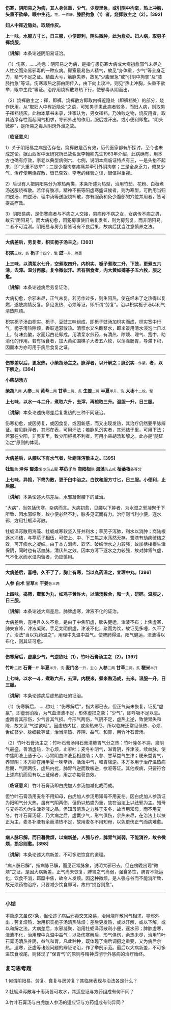 **伤寒，阴阳易之为病，其人身体重，少气，少腹里急，或引阴中拘挛，热上冲胸，头重不欲举，眼中生花，**<small>花，一作眵。</small>**膝胫拘急（1）者，烧挥散主之（2）。[392]**

**妇人中裈近隐处，取烧作灰。**

**上一味，水服方寸匕，日三服，小便即利，阴头微肿，此为愈矣。妇人病，取男子裈烧服。**

〔**讲解**〕本条论述阴阳易证治。

（1）伤寒，……拘急：阴阳易之为病，是指与患伤寒大病或大病初愈邪气未尽之人性交而染易邪毒的一种疾病。房室最易伤人精气，故见“身体重，少气”等全身乏力，精气不足之证。精血大亏，筋脉失养，故见“少腹里急”或“引阴中拘挛”及“膝胫拘急”等证。伤寒毒热之邪由阴传入，由下向上攻冲，则见“热上冲胸，头重不欲举，眼中生花”等证。治疗用烧裈散导热下行，使邪毒从阴而出。

（2）烧裈散主之：裈，即裤。烧裈散方即取内裤近隐处（即裤裆处）的部分，烧作灰用。从“取妇人中裈近隐处”之语，可知男子患此病者较多，而妇人病，则取男子裈裆烧灰。此物本草书未录，注家认为，男女裈裆，乃浊败之物，烧灰用者，取其洁净存性而起同气相求，导邪外出的作用，服后或汗出，或小便利即愈。“阴头微肿”，是所易之毒从阴窍外泄之故。

〔**临证意义**〕

1）关于阴阳易之病是否存在，烧裈散是否有效，历代医家都有所探讨，至今也未成定论。据山西省中医研究所已故名医李翰卿先生1963年介绍，此病确有，用本方也确有疗效，李老以典型病例六、七例，说明本病临证特点有三，一是头抬不起来，即“头重不欲举”；二是少腹拘挛疼痛并牵引外阴拘挛；三是全身乏力，倦怠少气。治疗使用烧裈散，皆已获效。李老的经验之谈，很值得重视。

2）后世有人把阴阳易分为寒热两类，本条所述为热型，治用竹茹、花粉、白薇煮汤送服烧裈散。若伴有肢凉，精神不振等阳虚寒盛证候者，则为寒型，可酌用当归四逆汤、四逆汤、理中汤等送服烧裈散，亦有服药和灸少腹部的穴位并用者，皆可提高疗效。

3）阴阳易病，是伤寒病者与不病之人交接，男病传不病之女，女病传不病之男，故云“阴阳易”。而大病初愈，因犯房事使旧病复发者，则为房劳复，而非阴阳易。二者不可混淆。阴阳易与房劳复皆可有不良后果，故病后犹当注意慎养之法。

------

**大病差后，劳复者，枳实栀子汤主之。[393]**

**枳实**<small>三枚，炙</small> **栀子**<small>十四个，擘</small> **豉**<small>一升，绵裹</small>

**上三味，以清浆水七升，空煮取四升，内枳实、栀子煮取二升，下豉，更煮五六沸，去滓。温分再服。复令微似汗。若有宿食者，内大黄如搏碁子五六枚，服之愈。**

〔**讲解**〕本条论述病后劳复证治。

大病初愈，余邪未尽，正气未复。若劳作过多，则生阳热，使在经未了之热得以复燃，遂使病情反复。多见发热、心烦等证，即所谓“劳复”。治以枳实栀子汤以利气清热除烦。

枳实栀子汤由枳实、栀子、豆豉三味组成，即栀子豉汤加枳实而成，枳实宽中行气，栀子清热除烦，香豉透邪散热。清浆水又名酸浆水，即米饭用清水浸泡七日以上，待味变酸，水面起白花即成。用清浆水煎药，有清热、除烦、理气、宽中，助消化的作用。若有宿食者，加大黄如围棋子大者五六枚，以荡涤肠胃，导滞下积，因而本方亦可用于病后食复之证。

------

**伤寒差以后，更发热，小柴胡汤主之。脉浮者，以汗解之；脉沉实**<small>一作紧。</small>**者，以下解之。[394]**

**小柴胡汤方**

**柴胡**<small>八两</small> **人参**<small>二两</small> **黄芩**<small>二两</small> **甘草**<small>二两、炙</small> **生姜**<small>二两</small> **半夏**<small>半升，洗</small> **大枣**<small>十二枚，擘</small>

**上七味，以水一斗二升，煮取六升，去滓，再煎取三升。温服一升，日三服。**

〔**讲解**〕本条论述伤寒差后复发热的三种不同证治。

伤寒初愈，或因劳复，或因食复，或因新感，而又出现发热，其治疗仍然要平脉辨证。若见脉浮者，其邪在表，可用汗法；若脉见沉实者，其邪结于里，可用下法；若邪在少阳，非表非里，致少阳枢机不利者，可用小柴胡汤和解之。此亦是“随证治之”原则的体现。

------

**大病差后，从腰以下有水气者，牡蛎泽泻散主之。[395]**

**牡蛎**<small>熬</small> **泽泻** **蜀漆**<small>煖 水洗去腥</small> **葶苈子**<small>熬</small> **商陆根**<small>熬</small> **海藻**<small>洗去咸</small>  **栝蒌根**<small>各等分</small>

**上七味，异捣，下筛为散，更于臼中治之。白饮和服方寸匕，日三服。小便利，止后服。**

〔**讲解**〕本条论述大病差后，水邪凝聚腰下的证治。

“大病”，当包括伤寒、杂病而言。大病初愈，见腰以下肿者，为水湿之邪凝聚于下所致，因水邪结聚，故小便必然不利，脉多见沉而有力。治疗则当利小便，逐水邪，方用牡蛎泽泻散。

牡蛎泽泻散用海藻、牡蛎咸寒软坚入肝并利水；葶苈子泻肺，利水以消肿；商陆根逐水消结，与葶苈子相伍，可使上、中、下三焦之水荡然无存。蜀漆有劫痰破结之效，可开痰水之凝结。由于本方消痞、软坚、破结泄水之力较强，故加栝楼根生津保阴，同时也有活血脉，清伏热之效。因本方泻下逐水之力较强，故对脾肾气虚，气不化水而水湿内留者，仍应慎用。

------

**大病差后，喜唾，久不了了，胸上有寒，当以丸药温之，宜理中丸。[396]**

**人参** **白术** **甘草**<small>炙</small> **干姜**<small>各三两</small>

**上四味，捣筛，蜜和为丸，如鸡子黄许大，以沸汤数合，和一丸，研碎。温服之，日三服。**

〔**讲解**〕本条论述大病差后，肺脾虚寒，津液不化的证治。

大病差后，喜唾且久久不愈，是由于中焦阳虚，脾失健运，津液不布；上焦虚寒，肺失宣降，津液凝聚。手足太阴俱虚，津液不化，聚而为饮，故证见多唾，久不了了。治法“当以丸药温之”，用理中丸温中益气。使脾肺得温，阳气健运，津液得以布化，则其证可愈。

------

**伤寒解后，虚羸少气，气逆欲吐（1），竹叶石膏汤主之（2）。[397]**

**竹叶**<small>二把</small> **石膏**<small>一斤</small> **半夏**<small>半升，洗</small> **麦门冬**<small>一升，去心</small>  **人参**<small>二两</small> **甘草**<small>二两，炙</small> **粳米**<small>半升</small>

**上七味，以水一斗，煮取六升，去滓，内粳米，煮米熟汤成，去米。温服一升，日三服。**

〔**讲解**〕本条论述病后虚热欲吐的证治。

（1）伤寒解后，……欲吐：“伤寒解后”，指大邪已去。但正气尚未恢复，证见“虚羸”，即虚弱消瘦，为气血津液不足，形体虚损之象；“少气”，即呼吸不足以息。虚羸言其形伤，少气言其气损。今形气两伤，气阴不足，虚热上逆，致使胃失和降，故又见“气逆欲呕”。因虚热内扰，或余热未尽，所以临床还常见低热、心烦、舌红苔少、脉细数等证，治当清热、养阴、益气、和胃，用竹叶石膏汤。

（2）竹叶石膏汤主之：竹叶石膏汤用石膏清肺胃气分之热：竹叶隆冬不凋，禀阴气最盛，善清虚热，治心烦，止呕吐；麦冬补阴气，滋胃阴，养津液，续血脉，使中焦阴液上通于心，心胃阴血津液互相滋助；人参、甘草益气生津；粳米益胃气，养胃阴；本方妙在用半夏一味辛药，活泼中气，和胃降逆。本方多用于治疗温热病后期，气阴两伤，虚热内扰，肺胃气逆而致咳逆，欲呕等证。其他疾病，只要符合上述病机而见有以上证候者，用之亦每获良效。

〔**临证意义**〕竹叶石膏汤即白虎加人参汤加减化裁而成。

但竹叶石膏汤用麦冬不用知母，白虎加人参汤用知母不用麦冬。因白虎加人参汤证为阳明气分大热，虽有气阴两伤，但仍以热盛为重，故在治法上以祛邪为主。知母与麦冬虽均为生津养液之品，但知母清热之力胜于麦冬，故当用知母，而不用麦冬。竹叶石膏汤证，乃大病之后，虚赢少气，形气俱伤，余热未尽，在治法上以扶正为主，麦冬补液有余而清热不足，故用麦冬不用知母，以免更伤正气而病难愈。

------

**病人脉已解，而日暮微烦，以病新差，人强与谷，脾胃气尚弱，不能消谷，故令微烦，损谷则愈。[398]**

〔**讲解**〕本条论述大病新差，不可多进饮食的道理。

“病人脉已解”，指病脉已解，而见正常脉象，说明大邪已去。但在傍晚出现“微烦”之证，是因大病新差，正气尚未恢复，脾胃之气尚弱，强食多饮，脾胃不能运化，饮食不消，羁糜中焦，故令人发烦。因这种微烦，是人强与谷而不能消所致，故无须药物治疗，只要减少饮食即可，故曰“损谷则愈”。

------

### **小结**

本篇原文虽仅7条，但论述了病后邪毒交叉染易，治用烧裈散同气相求，导邪外出；劳复烦热，治用枳实栀子汤清热除烦；差后更发热，或以汗解，或以下解，或以和解之法。大病差后，水邪凝聚，治用牡蛎泽泻散利小便，逐水邪；脾肺虚寒，津液不化，治用理中丸温中益气；以及伤寒解后，形气俱伤，余热未尽，治用竹叶石膏汤清热养阴，益气和胃。凡此种种，既体现了病后调摄之重要，又为病后余热，遗寒，正虚等诸般问题的辨证论治，作了举例示范。最后以大病新差，不可多进饮食收尾，则体现了“保胃气”的原则与精神贯彻于外感病的治疗始终。

### **复习思考题**

1.何谓阴阳易、劳复、食复与房劳复？其临床表现与治法各是什么？

2.牡蛎泽泻散与十枣汤皆可攻水，其适应证与方药组成有何不同？

3.竹叶石膏汤与白虎加人参汤的适应证与方药组成有何异同？